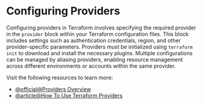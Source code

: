 # Configuring Providers

Configuring providers in Terraform involves specifying the required provider in the `provider` block within your Terraform configuration files. This block includes settings such as authentication credentials, region, and other provider-specific parameters. Providers must be initialized using `terraform init` to download and install the necessary plugins. Multiple configurations can be managed by aliasing providers, enabling resource management across different environments or accounts within the same provider.

Visit the following resources to learn more:

- [@official@Providers Overview](https://developer.hashicorp.com/terraform/language/providers#providers)
- [@article@How To Use Terraform Providers](https://www.env0.com/blog/how-to-use-terraform-providers)
